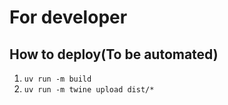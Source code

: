 
# For developer

## How to deploy(To be automated)
1. `uv run -m build`
2. `uv run -m twine upload dist/*`
